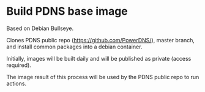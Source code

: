 # Build PDNS base image

Based on Debian Bullseye.

Clones PDNS public repo (<https://github.com/PowerDNS/>), master branch, and install common packages into a debian container.

Initially, images will be built daily and will be published as private (access required).

The image result of this process will be used by the PDNS public repo to run actions.
